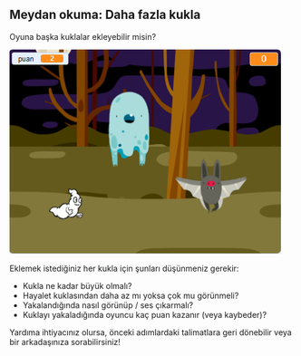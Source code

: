 ## Meydan okuma: Daha fazla kukla

Oyuna başka kuklalar ekleyebilir misin?

![ekran görüntüsü](images/ghost-final.png)

Eklemek istediğiniz her kukla için şunları düşünmeniz gerekir:

+ Kukla ne kadar büyük olmalı?
+ Hayalet kuklasından daha az mı yoksa çok mu görünmeli?
+ Yakalandığında nasıl görünüp / ses çıkarmalı?
+ Kuklayı yakaladığında oyuncu kaç puan kazanır (veya kaybeder)?

Yardıma ihtiyacınız olursa, önceki adımlardaki talimatlara geri dönebilir veya bir arkadaşınıza sorabilirsiniz!